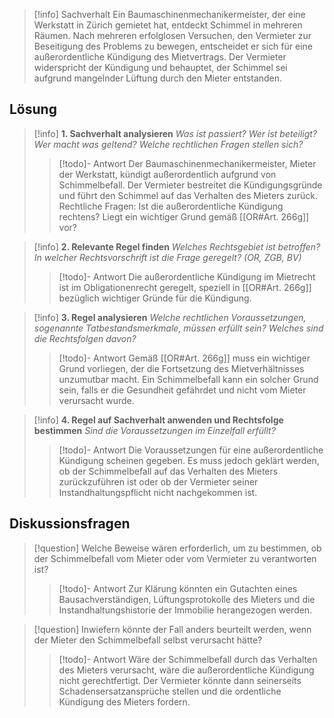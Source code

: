 >[!info] Sachverhalt
>Ein Baumaschinenmechanikermeister, der eine Werkstatt in Zürich gemietet hat, entdeckt Schimmel in mehreren Räumen. Nach mehreren erfolglosen Versuchen, den Vermieter zur Beseitigung des Problems zu bewegen, entscheidet er sich für eine außerordentliche Kündigung des Mietvertrags. Der Vermieter widerspricht der Kündigung und behauptet, der Schimmel sei aufgrund mangelnder Lüftung durch den Mieter entstanden. 

## Lösung
>[!info] **1. Sachverhalt analysieren**
>_Was ist passiert? Wer ist beteiligt? Wer macht was geltend? Welche rechtlichen Fragen stellen sich?_ 
>>[!todo]- Antwort
>>Der Baumaschinenmechanikermeister, Mieter der Werkstatt, kündigt außerordentlich aufgrund von Schimmelbefall. Der Vermieter bestreitet die Kündigungsgründe und führt den Schimmel auf das Verhalten des Mieters zurück. Rechtliche Fragen: Ist die außerordentliche Kündigung rechtens? Liegt ein wichtiger Grund gemäß [[OR#Art. 266g]] vor?

>[!info] **2. Relevante Regel finden**
>_Welches Rechtsgebiet ist betroffen? In welcher Rechtsvorschrift ist die Frage geregelt? (OR, ZGB, BV)_
>>[!todo]- Antwort
>>Die außerordentliche Kündigung im Mietrecht ist im Obligationenrecht geregelt, speziell in [[OR#Art. 266g]] bezüglich wichtiger Gründe für die Kündigung.

>[!info] **3. Regel analysieren**
>_Welche rechtlichen Voraussetzungen, sogenannte Tatbestandsmerkmale, müssen erfüllt sein? Welches sind die Rechtsfolgen davon?_
>>[!todo]- Antwort
>>Gemäß [[OR#Art. 266g]] muss ein wichtiger Grund vorliegen, der die Fortsetzung des Mietverhältnisses unzumutbar macht. Ein Schimmelbefall kann ein solcher Grund sein, falls er die Gesundheit gefährdet und nicht vom Mieter verursacht wurde.

>[!info] **4. Regel auf Sachverhalt anwenden und Rechtsfolge bestimmen**
>_Sind die Voraussetzungen im Einzelfall erfüllt?_
>>[!todo]- Antwort
>>Die Voraussetzungen für eine außerordentliche Kündigung scheinen gegeben. Es muss jedoch geklärt werden, ob der Schimmelbefall auf das Verhalten des Mieters zurückzuführen ist oder ob der Vermieter seiner Instandhaltungspflicht nicht nachgekommen ist.

## Diskussionsfragen
>[!question] Welche Beweise wären erforderlich, um zu bestimmen, ob der Schimmelbefall vom Mieter oder vom Vermieter zu verantworten ist?
>>[!todo]- Antwort
>>Zur Klärung könnten ein Gutachten eines Bausachverständigen, Lüftungsprotokolle des Mieters und die Instandhaltungshistorie der Immobilie herangezogen werden.

>[!question] Inwiefern könnte der Fall anders beurteilt werden, wenn der Mieter den Schimmelbefall selbst verursacht hätte?
>>[!todo]- Antwort
>>Wäre der Schimmelbefall durch das Verhalten des Mieters verursacht, wäre die außerordentliche Kündigung nicht gerechtfertigt. Der Vermieter könnte dann seinerseits Schadensersatzansprüche stellen und die ordentliche Kündigung des Mieters fordern.